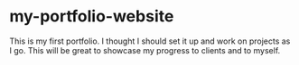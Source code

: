 # my-portfolio-website
This is my first portfolio. I thought I should set it up and work on projects as I go. This will be great to showcase my progress to clients and to myself.
